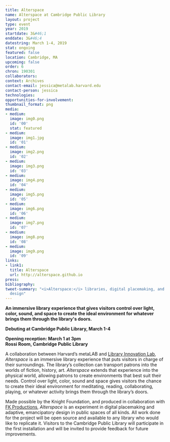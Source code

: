 ```yaml
---
title: Alterspace
name: Alterspace at Cambridge Public Library
layout: project
type: event
year: 2019
startdate: 3&#46;1
enddate: 3&#46;4
datestring: March 1-4, 2019
stat: ongoing
featured: false
location: Cambridge, MA
upcoming: false
order: 6
chron: 190301
collaborators: 
context: Archives
contact-email: jessica@metalab.harvard.edu
contact-person: jessica
technologies: 
opportunities-for-involvement: 
thumbnail_format: png
media:
- medium: 
  image: img0.png
  id: '00'
  stat: featured
- medium: 
  image: img1.jpg
  id: '01'
- medium: 
  image: img2.png
  id: '02'
- medium: 
  image: img3.png
  id: '03'
- medium: 
  image: img4.png
  id: '04'
- medium: 
  image: img5.png
  id: '05'
- medium: 
  image: img6.png
  id: '06'
- medium: 
  image: img7.png
  id: '07'
- medium: 
  image: img8.png
  id: '08'
- medium: 
  image: img9.png
  id: '09'
links:
- link1: 
  title: Alterspace
  url: http://alterspace.github.io
press: 
bibliography: 
tweet-summary: "<i>Alterspace:</i> libraries, digital placemaking, and emancipatory
  design"
---
```


**An immersive library experience that gives visitors control over light, color, sound, and space to create the ideal environment for whatever brings them through the library's doors.**

**Debuting at Cambridge Public Library, March 1-4**

**Opening reception: March 1 at 3pm<br />
Rossi Room, Cambridge Public Library**


A collaboration between Harvard’s metaLAB and [Library Innovation Lab](https://lil.law.harvard.edu/), *Alterspace* is an immersive library experience that puts visitors in charge of their surroundings. The library’s collection can transport patrons into the worlds of fiction, history, art. *Alterspace* extends that experience into the physical world, allowing patrons to create environments that best suit their needs. Control over light, color, sound and space gives visitors the chance to create their ideal environment for meditating, reading, collaborating, playing, or whatever activity brings them through the library’s doors.


Made possible by the Knight Foundation, and produced in collaboration with [FK Productions](http://fk-productions.com/), *Alterspace* is an experiment in digital placemaking and adaptive, emancipatory design in public spaces of all kinds. All work done for the project will be open source and available to any library who would like to replicate it. Visitors to the Cambridge Public Library will participate in the first installation and will be invited to provide feedback for future improvements.





